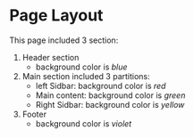 # Page Layout
This page included 3 section:
1. Header section
   - background color is *blue*
2. Main section included 3 partitions:
   - left Sidbar: background color is *red*
   - Main content: background color is *green*
   - Right Sidbar: background color is *yellow*
3. Footer
   - background color is *violet*
